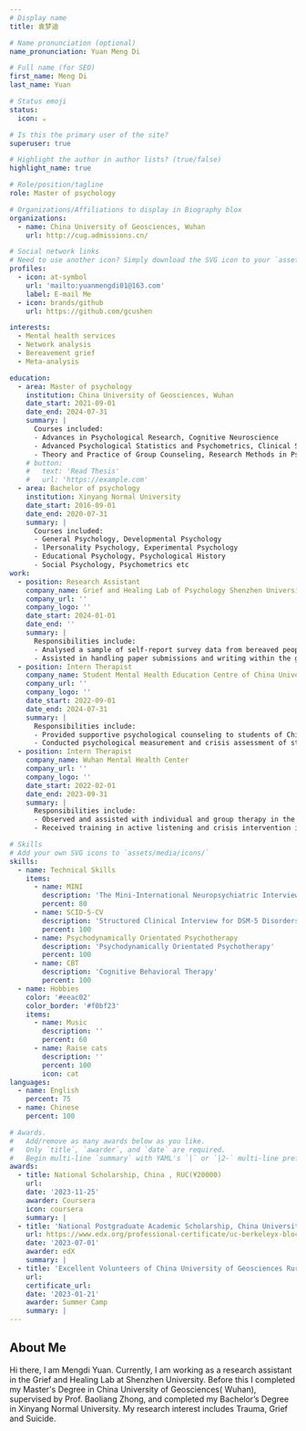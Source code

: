 ```yaml
---
# Display name
title: 袁梦迪

# Name pronunciation (optional)
name_pronunciation: Yuan Meng Di

# Full name (for SEO)
first_name: Meng Di
last_name: Yuan

# Status emoji
status:
  icon: ☕️

# Is this the primary user of the site?
superuser: true

# Highlight the author in author lists? (true/false)
highlight_name: true

# Role/position/tagline
role: Master of psychology

# Organizations/Affiliations to display in Biography blox
organizations:
  - name: China University of Geosciences, Wuhan
    url: http://cug.admissions.cn/

# Social network links
# Need to use another icon? Simply download the SVG icon to your `assets/media/icons/` folder.
profiles:
  - icon: at-symbol
    url: 'mailto:yuanmengdi01@163.com'
    label: E-mail Me
  - icon: brands/github
    url: https://github.com/gcushen

interests:
  - Mental health services
  - Network analysis
  - Bereavement grief
  - Meta-analysis

education:
  - area: Master of psychology
    institution: China University of Geosciences, Wuhan
    date_start: 2021-09-01
    date_end: 2024-07-31
    summary: |
      Courses included:
      - Advances in Psychological Research, Cognitive Neuroscience
      - Advanced Psychological Statistics and Psychometrics, Clinical Supervision Theory and Practice
      - Theory and Practice of Group Counseling, Research Methods in Psychology etc
    # button:
    #   text: 'Read Thesis'
    #   url: 'https://example.com'
  - area: Bachelor of psychology
    institution: Xinyang Normal University
    date_start: 2016-09-01
    date_end: 2020-07-31
    summary: |
      Courses included:
      - General Psychology, Developmental Psychology
      - lPersonality Psychology, Experimental Psychology
      - Educational Psychology, Psychological History
      - Social Psychology, Psychometrics etc
work:
  - position: Research Assistant
    company_name: Grief and Healing Lab of Psychology Shenzhen University
    company_url: ''
    company_logo: ''
    date_start: 2024-01-01
    date_end: ''
    summary: |
      Responsibilities include:
      - Analysed a sample of self-report survey data from bereaved people in the Netherlands using network analysis
      - Assisted in handling paper submissions and writing within the group
  - position: Intern Therapist
    company_name: Student Mental Health Education Centre of China University of Geosciences
    company_url: ''
    company_logo: ''
    date_start: 2022-09-01
    date_end: 2024-07-31
    summary: |
      Responsibilities include:
      - Provided supportive psychological counseling to students of China University of Geosciences, and attended weekly group supervision
      - Conducted psychological measurement and crisis assessment of students
  - position: Intern Therapist
    company_name: Wuhan Mental Health Center
    company_url: ''
    company_logo: ''
    date_start: 2022-02-01
    date_end: 2023-09-31
    summary: |
      Responsibilities include:
      - Observed and assisted with individual and group therapy in the psychiatric clinic
      - Received training in active listening and crisis intervention in mental health hotline

# Skills
# Add your own SVG icons to `assets/media/icons/`
skills:
  - name: Technical Skills
    items:
      - name: MINI
        description: 'The Mini-International Neuropsychiatric Interview'
        percent: 80
      - name: SCID-5-CV
        description: 'Structured Clinical Interview for DSM-5 Disorders - Clinician Version'
        percent: 100
      - name: Psychodynamically Orientated Psychotherapy
        description: 'Psychodynamically Orientated Psychotherapy'
        percent: 100
      - name: CBT
        description: 'Cognitive Behavioral Therapy'
        percent: 100
  - name: Hobbies
    color: '#eeac02'
    color_border: '#f0bf23'
    items:
      - name: Music
        description: ''
        percent: 60
      - name: Raise cats
        description: ''
        percent: 100
        icon: cat
languages:
  - name: English
    percent: 75
  - name: Chinese
    percent: 100

# Awards.
#   Add/remove as many awards below as you like.
#   Only `title`, `awarder`, and `date` are required.
#   Begin multi-line `summary` with YAML's `|` or `|2-` multi-line prefix and indent 2 spaces below.
awards:
  - title: National Scholarship, China , RUC(¥20000)
    url: 
    date: '2023-11-25'
    awarder: Coursera
    icon: coursera
    summary: |
  - title: 'National Postgraduate Academic Scholarship, China University of Geosciences, RUC(¥8000)'
    url: https://www.edx.org/professional-certificate/uc-berkeleyx-blockchain-fundamentals
    date: '2023-07-01'
    awarder: edX
    summary: |
  - title: 'Excellent Volunteers of China University of Geosciences Rural Revitalization Summer Camp'
    url: 
    certificate_url: 
    date: '2023-01-21'
    awarder: Summer Camp
    summary: |
---
```


## About Me

Hi there, I am Mengdi Yuan. Currently, I am working as a research assistant in the Grief and Healing Lab at Shenzhen University. Before this I completed my Master's Degree in China University of Geosciences( Wuhan), supervised by Prof. Baoliang Zhong, and completed my Bachelor’s Degree in Xinyang Normal University. My research interest includes Trauma, Grief and Suicide.